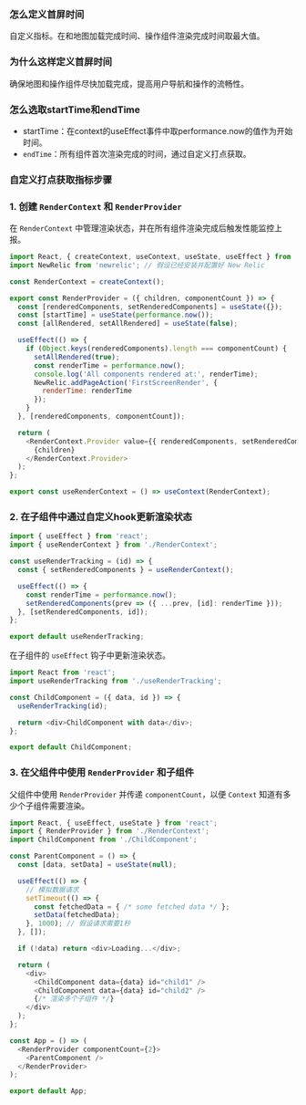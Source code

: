 ### 怎么定义首屏时间

自定义指标。在和地图加载完成时间、操作组件渲染完成时间取最大值。

### 为什么这样定义首屏时间

确保地图和操作组件尽快加载完成，提高用户导航和操作的流畅性。

### 怎么选取startTime和endTime

- startTime：在context的useEffect事件中取performance.now的值作为开始时间。
- `endTime`：所有组件首次渲染完成的时间，通过自定义打点获取。

### 自定义打点获取指标步骤

### 1. 创建 `RenderContext` 和 `RenderProvider`

在 `RenderContext` 中管理渲染状态，并在所有组件渲染完成后触发性能监控上报。

```js
import React, { createContext, useContext, useState, useEffect } from 'react';
import NewRelic from 'newrelic'; // 假设已经安装并配置好 New Relic

const RenderContext = createContext();

export const RenderProvider = ({ children, componentCount }) => {
  const [renderedComponents, setRenderedComponents] = useState({});
  const [startTime] = useState(performance.now());
  const [allRendered, setAllRendered] = useState(false);

  useEffect(() => {
    if (Object.keys(renderedComponents).length === componentCount) {
      setAllRendered(true);
      const renderTime = performance.now();
      console.log('All components rendered at:', renderTime);
      NewRelic.addPageAction('FirstScreenRender', {
        renderTime: renderTime
      });
    }
  }, [renderedComponents, componentCount]);

  return (
    <RenderContext.Provider value={{ renderedComponents, setRenderedComponents, allRendered }}>
      {children}
    </RenderContext.Provider>
  );
};

export const useRenderContext = () => useContext(RenderContext);

```

### 2. 在子组件中通过自定义hook更新渲染状态

```js
import { useEffect } from 'react';
import { useRenderContext } from './RenderContext';

const useRenderTracking = (id) => {
  const { setRenderedComponents } = useRenderContext();

  useEffect(() => {
    const renderTime = performance.now();
    setRenderedComponents(prev => ({ ...prev, [id]: renderTime }));
  }, [setRenderedComponents, id]);
};

export default useRenderTracking;

```

在子组件的 `useEffect` 钩子中更新渲染状态。

```js
import React from 'react';
import useRenderTracking from './useRenderTracking';

const ChildComponent = ({ data, id }) => {
  useRenderTracking(id);

  return <div>ChildComponent with data</div>;
};

export default ChildComponent;

```

### 3. 在父组件中使用 `RenderProvider` 和子组件

父组件中使用 `RenderProvider` 并传递 `componentCount`，以便 `Context` 知道有多少个子组件需要渲染。

```js
import React, { useEffect, useState } from 'react';
import { RenderProvider } from './RenderContext';
import ChildComponent from './ChildComponent';

const ParentComponent = () => {
  const [data, setData] = useState(null);

  useEffect(() => {
    // 模拟数据请求
    setTimeout(() => {
      const fetchedData = { /* some fetched data */ };
      setData(fetchedData);
    }, 1000); // 假设请求需要1秒
  }, []);

  if (!data) return <div>Loading...</div>;

  return (
    <div>
      <ChildComponent data={data} id="child1" />
      <ChildComponent data={data} id="child2" />
      {/* 渲染多个子组件 */}
    </div>
  );
};

const App = () => (
  <RenderProvider componentCount={2}>
    <ParentComponent />
  </RenderProvider>
);

export default App;

```
